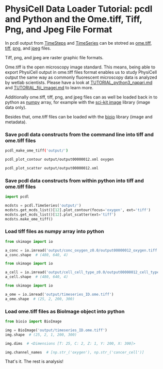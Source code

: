 # PhysiCell Data Loader Tutorial: pcdl and Python and the Ome.tiff, Tiff, Png, and Jpeg File Format

In pcdl output from [TimeSteps](https://github.com/elmbeech/physicelldataloader/blob/master/man/TUTORIAL_python3_timestep.md) and [TimeSeries](https://github.com/elmbeech/physicelldataloader/blob/master/man/TUTORIAL_python3_timeseries.md) can be stotred as [ome.tiff](https://www.openmicroscopy.org/ome-files/), [tiff](https://www.loc.gov/preservation/digital/formats/fdd/fdd000022.shtml), [png](http://libpng.org/pub/png/), and [jpeg](https://jpeg.org/jpeg/) files.

Tiff, png, and jpeg are raster graphic file formats.

Ome.tiff is the open microscopy image standard.
This means, being able to export PhysiCell output in ome.tiff files format
enables us to study PhysiCell output the same way
as commonly fluorescent microscopy data is analyzed by wetlab scientists.
Please have a look at [TUTORIAL_python3_napari.md](https://github.com/elmbeech/physicelldataloader/blob/master/man/TUTORIAL_python3_napari.md)
and [TUTORIAL_fiji_imagej.md](https://github.com/elmbeech/physicelldataloader/blob/master/man/TUTORIAL_fijiimagej.md) to learn more.


Additionally ome.tiff, tiff, png, and jpeg files can as well be loaded back in to python as [numpy](https://numpy.org/) array, for example with the [sci-kit image](https://scikit-image.org/) library (image data only).

Besides that, ome.tiff files can be loaded with the [bioio](https://github.com/bioio-devs/bioio) library (image and metadata).


### Save pcdl data constructs from the command line into tiff and ome.tiff files

```bash
pcdl_make_ome_tiff('output/')
```
```bash
pcdl_plot_contour output/output00000012.xml oxygen
```
```bash
pcdl_plot_scatter output/output00000012.xml
```


### Save pcdl data constructs from within python into tiff and ome.tiff files

```python
import pcdl

mcdsts = pcdl.TimeSeries('output/')
mcdsts.get_mcds_list()[12].plot_contour(focus='oxygen', ext='tiff')
mcdsts.get_mcds_list()[12].plot_scatter(ext='tiff')
mcdsts.make_ome_tiff()
```


### Load tiff files as numpy array into python

```python
from skimage import io

a_conc = io.imread('output/conc_oxygen_z0.0/output00000012_oxygen.tiff')
a_conc.shape  # (480, 640, 4)
```
```python
from skimage import io

a_cell = io.imread('output/cell_cell_type_z0.0/output00000012_cell_type.tiff')
a_cell.shape  # (480, 640, 4)
```
```python
from skimage import io

a_ome = io.imread('output/timeseries_ID.ome.tiff')
a_ome.shape  # (25, 2, 200, 300)
```


### Load ome.tiff files as BioImage object into python

```python
from bioio import BioImage

img = BioImage('output/timeseries_ID.ome.tiff')
img.shape  # (25, 2, 1, 200, 300)
```
```python
img.dims  # <Dimensions [T: 25, C: 2, Z: 1, Y: 200, X: 300]>
```
```python
img.channel_names  # [np.str_('oxygen'), np.str_('cancer_cell')]
```

That's it. The rest is analysis!

